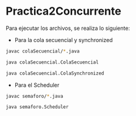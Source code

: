 # Practica2Concurrente

Para ejecutar los archivos, se realiza lo siguiente:

- Para la cola secuencial y synchronized
```bash
javac colaSecuencial/*.java
```
```bash
java colaSecuencial.ColaSecuencial
```

``` bash
java colaSecuencial.ColaSynchronized
```
- Para el Scheduler
```bash
javac semaforo/*.java
```
```bash
java semaforo.Scheduler
```
